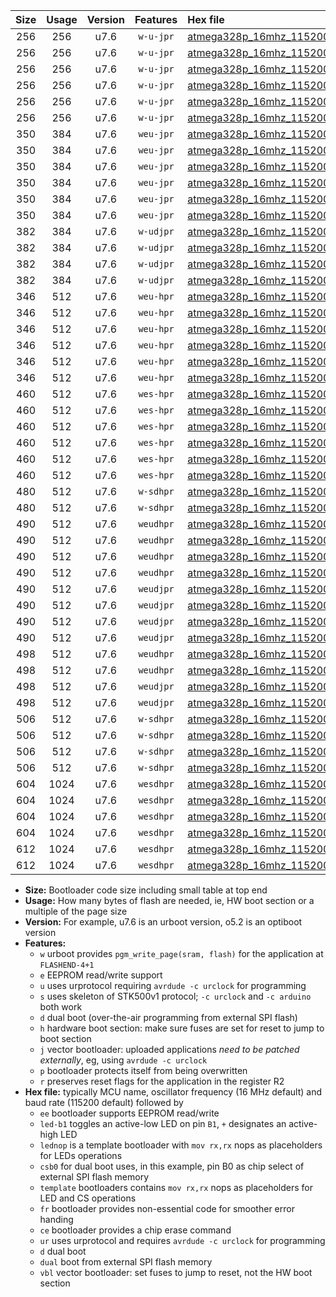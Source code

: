 |Size|Usage|Version|Features|Hex file|
|:-:|:-:|:-:|:-:|:--|
|256|256|u7.6|`w-u-jpr`|[atmega328p_16mhz_115200bps_led+b1_fr_ur_vbl.hex](https://raw.githubusercontent.com/stefanrueger/urboot/main/bootloaders/atmega328p/fcpu_16mhz/115200_bps/atmega328p_16mhz_115200bps_led+b1_fr_ur_vbl.hex)|
|256|256|u7.6|`w-u-jpr`|[atmega328p_16mhz_115200bps_led+b5_fr_ur_vbl.hex](https://raw.githubusercontent.com/stefanrueger/urboot/main/bootloaders/atmega328p/fcpu_16mhz/115200_bps/atmega328p_16mhz_115200bps_led+b5_fr_ur_vbl.hex)|
|256|256|u7.6|`w-u-jpr`|[atmega328p_16mhz_115200bps_led+d5_fr_ur_vbl.hex](https://raw.githubusercontent.com/stefanrueger/urboot/main/bootloaders/atmega328p/fcpu_16mhz/115200_bps/atmega328p_16mhz_115200bps_led+d5_fr_ur_vbl.hex)|
|256|256|u7.6|`w-u-jpr`|[atmega328p_16mhz_115200bps_led-b1_fr_ur_vbl.hex](https://raw.githubusercontent.com/stefanrueger/urboot/main/bootloaders/atmega328p/fcpu_16mhz/115200_bps/atmega328p_16mhz_115200bps_led-b1_fr_ur_vbl.hex)|
|256|256|u7.6|`w-u-jpr`|[atmega328p_16mhz_115200bps_led-d5_fr_ur_vbl.hex](https://raw.githubusercontent.com/stefanrueger/urboot/main/bootloaders/atmega328p/fcpu_16mhz/115200_bps/atmega328p_16mhz_115200bps_led-d5_fr_ur_vbl.hex)|
|256|256|u7.6|`w-u-jpr`|[atmega328p_16mhz_115200bps_lednop_fr_ur_vbl.hex](https://raw.githubusercontent.com/stefanrueger/urboot/main/bootloaders/atmega328p/fcpu_16mhz/115200_bps/atmega328p_16mhz_115200bps_lednop_fr_ur_vbl.hex)|
|350|384|u7.6|`weu-jpr`|[atmega328p_16mhz_115200bps_ee_led+b1_fr_ce_ur_vbl.hex](https://raw.githubusercontent.com/stefanrueger/urboot/main/bootloaders/atmega328p/fcpu_16mhz/115200_bps/atmega328p_16mhz_115200bps_ee_led+b1_fr_ce_ur_vbl.hex)|
|350|384|u7.6|`weu-jpr`|[atmega328p_16mhz_115200bps_ee_led+b5_fr_ce_ur_vbl.hex](https://raw.githubusercontent.com/stefanrueger/urboot/main/bootloaders/atmega328p/fcpu_16mhz/115200_bps/atmega328p_16mhz_115200bps_ee_led+b5_fr_ce_ur_vbl.hex)|
|350|384|u7.6|`weu-jpr`|[atmega328p_16mhz_115200bps_ee_led+d5_fr_ce_ur_vbl.hex](https://raw.githubusercontent.com/stefanrueger/urboot/main/bootloaders/atmega328p/fcpu_16mhz/115200_bps/atmega328p_16mhz_115200bps_ee_led+d5_fr_ce_ur_vbl.hex)|
|350|384|u7.6|`weu-jpr`|[atmega328p_16mhz_115200bps_ee_led-b1_fr_ce_ur_vbl.hex](https://raw.githubusercontent.com/stefanrueger/urboot/main/bootloaders/atmega328p/fcpu_16mhz/115200_bps/atmega328p_16mhz_115200bps_ee_led-b1_fr_ce_ur_vbl.hex)|
|350|384|u7.6|`weu-jpr`|[atmega328p_16mhz_115200bps_ee_led-d5_fr_ce_ur_vbl.hex](https://raw.githubusercontent.com/stefanrueger/urboot/main/bootloaders/atmega328p/fcpu_16mhz/115200_bps/atmega328p_16mhz_115200bps_ee_led-d5_fr_ce_ur_vbl.hex)|
|350|384|u7.6|`weu-jpr`|[atmega328p_16mhz_115200bps_ee_lednop_fr_ce_ur_vbl.hex](https://raw.githubusercontent.com/stefanrueger/urboot/main/bootloaders/atmega328p/fcpu_16mhz/115200_bps/atmega328p_16mhz_115200bps_ee_lednop_fr_ce_ur_vbl.hex)|
|382|384|u7.6|`w-udjpr`|[atmega328p_16mhz_115200bps_led+b1_csb0_dual_ur_vbl.hex](https://raw.githubusercontent.com/stefanrueger/urboot/main/bootloaders/atmega328p/fcpu_16mhz/115200_bps/atmega328p_16mhz_115200bps_led+b1_csb0_dual_ur_vbl.hex)|
|382|384|u7.6|`w-udjpr`|[atmega328p_16mhz_115200bps_led+d5_csb0_dual_ur_vbl.hex](https://raw.githubusercontent.com/stefanrueger/urboot/main/bootloaders/atmega328p/fcpu_16mhz/115200_bps/atmega328p_16mhz_115200bps_led+d5_csb0_dual_ur_vbl.hex)|
|382|384|u7.6|`w-udjpr`|[atmega328p_16mhz_115200bps_led-b1_csb0_dual_ur_vbl.hex](https://raw.githubusercontent.com/stefanrueger/urboot/main/bootloaders/atmega328p/fcpu_16mhz/115200_bps/atmega328p_16mhz_115200bps_led-b1_csb0_dual_ur_vbl.hex)|
|382|384|u7.6|`w-udjpr`|[atmega328p_16mhz_115200bps_led-d5_csb0_dual_ur_vbl.hex](https://raw.githubusercontent.com/stefanrueger/urboot/main/bootloaders/atmega328p/fcpu_16mhz/115200_bps/atmega328p_16mhz_115200bps_led-d5_csb0_dual_ur_vbl.hex)|
|346|512|u7.6|`weu-hpr`|[atmega328p_16mhz_115200bps_ee_led+b1_fr_ce_ur.hex](https://raw.githubusercontent.com/stefanrueger/urboot/main/bootloaders/atmega328p/fcpu_16mhz/115200_bps/atmega328p_16mhz_115200bps_ee_led+b1_fr_ce_ur.hex)|
|346|512|u7.6|`weu-hpr`|[atmega328p_16mhz_115200bps_ee_led+b5_fr_ce_ur.hex](https://raw.githubusercontent.com/stefanrueger/urboot/main/bootloaders/atmega328p/fcpu_16mhz/115200_bps/atmega328p_16mhz_115200bps_ee_led+b5_fr_ce_ur.hex)|
|346|512|u7.6|`weu-hpr`|[atmega328p_16mhz_115200bps_ee_led+d5_fr_ce_ur.hex](https://raw.githubusercontent.com/stefanrueger/urboot/main/bootloaders/atmega328p/fcpu_16mhz/115200_bps/atmega328p_16mhz_115200bps_ee_led+d5_fr_ce_ur.hex)|
|346|512|u7.6|`weu-hpr`|[atmega328p_16mhz_115200bps_ee_led-b1_fr_ce_ur.hex](https://raw.githubusercontent.com/stefanrueger/urboot/main/bootloaders/atmega328p/fcpu_16mhz/115200_bps/atmega328p_16mhz_115200bps_ee_led-b1_fr_ce_ur.hex)|
|346|512|u7.6|`weu-hpr`|[atmega328p_16mhz_115200bps_ee_led-d5_fr_ce_ur.hex](https://raw.githubusercontent.com/stefanrueger/urboot/main/bootloaders/atmega328p/fcpu_16mhz/115200_bps/atmega328p_16mhz_115200bps_ee_led-d5_fr_ce_ur.hex)|
|346|512|u7.6|`weu-hpr`|[atmega328p_16mhz_115200bps_ee_lednop_fr_ce_ur.hex](https://raw.githubusercontent.com/stefanrueger/urboot/main/bootloaders/atmega328p/fcpu_16mhz/115200_bps/atmega328p_16mhz_115200bps_ee_lednop_fr_ce_ur.hex)|
|460|512|u7.6|`wes-hpr`|[atmega328p_16mhz_115200bps_ee_led+b1_fr_ce.hex](https://raw.githubusercontent.com/stefanrueger/urboot/main/bootloaders/atmega328p/fcpu_16mhz/115200_bps/atmega328p_16mhz_115200bps_ee_led+b1_fr_ce.hex)|
|460|512|u7.6|`wes-hpr`|[atmega328p_16mhz_115200bps_ee_led+b5_fr_ce.hex](https://raw.githubusercontent.com/stefanrueger/urboot/main/bootloaders/atmega328p/fcpu_16mhz/115200_bps/atmega328p_16mhz_115200bps_ee_led+b5_fr_ce.hex)|
|460|512|u7.6|`wes-hpr`|[atmega328p_16mhz_115200bps_ee_led+d5_fr_ce.hex](https://raw.githubusercontent.com/stefanrueger/urboot/main/bootloaders/atmega328p/fcpu_16mhz/115200_bps/atmega328p_16mhz_115200bps_ee_led+d5_fr_ce.hex)|
|460|512|u7.6|`wes-hpr`|[atmega328p_16mhz_115200bps_ee_led-b1_fr_ce.hex](https://raw.githubusercontent.com/stefanrueger/urboot/main/bootloaders/atmega328p/fcpu_16mhz/115200_bps/atmega328p_16mhz_115200bps_ee_led-b1_fr_ce.hex)|
|460|512|u7.6|`wes-hpr`|[atmega328p_16mhz_115200bps_ee_led-d5_fr_ce.hex](https://raw.githubusercontent.com/stefanrueger/urboot/main/bootloaders/atmega328p/fcpu_16mhz/115200_bps/atmega328p_16mhz_115200bps_ee_led-d5_fr_ce.hex)|
|460|512|u7.6|`wes-hpr`|[atmega328p_16mhz_115200bps_ee_lednop_fr_ce.hex](https://raw.githubusercontent.com/stefanrueger/urboot/main/bootloaders/atmega328p/fcpu_16mhz/115200_bps/atmega328p_16mhz_115200bps_ee_lednop_fr_ce.hex)|
|480|512|u7.6|`w-sdhpr`|[atmega328p_16mhz_115200bps_led+b1_csd5_dual.hex](https://raw.githubusercontent.com/stefanrueger/urboot/main/bootloaders/atmega328p/fcpu_16mhz/115200_bps/atmega328p_16mhz_115200bps_led+b1_csd5_dual.hex)|
|480|512|u7.6|`w-sdhpr`|[atmega328p_16mhz_115200bps_template_dual.hex](https://raw.githubusercontent.com/stefanrueger/urboot/main/bootloaders/atmega328p/fcpu_16mhz/115200_bps/atmega328p_16mhz_115200bps_template_dual.hex)|
|490|512|u7.6|`weudhpr`|[atmega328p_16mhz_115200bps_ee_led+b1_csb0_dual_fr_ce_ur.hex](https://raw.githubusercontent.com/stefanrueger/urboot/main/bootloaders/atmega328p/fcpu_16mhz/115200_bps/atmega328p_16mhz_115200bps_ee_led+b1_csb0_dual_fr_ce_ur.hex)|
|490|512|u7.6|`weudhpr`|[atmega328p_16mhz_115200bps_ee_led+d5_csb0_dual_fr_ce_ur.hex](https://raw.githubusercontent.com/stefanrueger/urboot/main/bootloaders/atmega328p/fcpu_16mhz/115200_bps/atmega328p_16mhz_115200bps_ee_led+d5_csb0_dual_fr_ce_ur.hex)|
|490|512|u7.6|`weudhpr`|[atmega328p_16mhz_115200bps_ee_led-b1_csb0_dual_fr_ce_ur.hex](https://raw.githubusercontent.com/stefanrueger/urboot/main/bootloaders/atmega328p/fcpu_16mhz/115200_bps/atmega328p_16mhz_115200bps_ee_led-b1_csb0_dual_fr_ce_ur.hex)|
|490|512|u7.6|`weudhpr`|[atmega328p_16mhz_115200bps_ee_led-d5_csb0_dual_fr_ce_ur.hex](https://raw.githubusercontent.com/stefanrueger/urboot/main/bootloaders/atmega328p/fcpu_16mhz/115200_bps/atmega328p_16mhz_115200bps_ee_led-d5_csb0_dual_fr_ce_ur.hex)|
|490|512|u7.6|`weudjpr`|[atmega328p_16mhz_115200bps_ee_led+b1_csb0_dual_fr_ce_ur_vbl.hex](https://raw.githubusercontent.com/stefanrueger/urboot/main/bootloaders/atmega328p/fcpu_16mhz/115200_bps/atmega328p_16mhz_115200bps_ee_led+b1_csb0_dual_fr_ce_ur_vbl.hex)|
|490|512|u7.6|`weudjpr`|[atmega328p_16mhz_115200bps_ee_led+d5_csb0_dual_fr_ce_ur_vbl.hex](https://raw.githubusercontent.com/stefanrueger/urboot/main/bootloaders/atmega328p/fcpu_16mhz/115200_bps/atmega328p_16mhz_115200bps_ee_led+d5_csb0_dual_fr_ce_ur_vbl.hex)|
|490|512|u7.6|`weudjpr`|[atmega328p_16mhz_115200bps_ee_led-b1_csb0_dual_fr_ce_ur_vbl.hex](https://raw.githubusercontent.com/stefanrueger/urboot/main/bootloaders/atmega328p/fcpu_16mhz/115200_bps/atmega328p_16mhz_115200bps_ee_led-b1_csb0_dual_fr_ce_ur_vbl.hex)|
|490|512|u7.6|`weudjpr`|[atmega328p_16mhz_115200bps_ee_led-d5_csb0_dual_fr_ce_ur_vbl.hex](https://raw.githubusercontent.com/stefanrueger/urboot/main/bootloaders/atmega328p/fcpu_16mhz/115200_bps/atmega328p_16mhz_115200bps_ee_led-d5_csb0_dual_fr_ce_ur_vbl.hex)|
|498|512|u7.6|`weudhpr`|[atmega328p_16mhz_115200bps_ee_led+b1_csd5_dual_fr_ce_ur.hex](https://raw.githubusercontent.com/stefanrueger/urboot/main/bootloaders/atmega328p/fcpu_16mhz/115200_bps/atmega328p_16mhz_115200bps_ee_led+b1_csd5_dual_fr_ce_ur.hex)|
|498|512|u7.6|`weudhpr`|[atmega328p_16mhz_115200bps_ee_template_dual_fr_ce_ur.hex](https://raw.githubusercontent.com/stefanrueger/urboot/main/bootloaders/atmega328p/fcpu_16mhz/115200_bps/atmega328p_16mhz_115200bps_ee_template_dual_fr_ce_ur.hex)|
|498|512|u7.6|`weudjpr`|[atmega328p_16mhz_115200bps_ee_led+b1_csd5_dual_fr_ce_ur_vbl.hex](https://raw.githubusercontent.com/stefanrueger/urboot/main/bootloaders/atmega328p/fcpu_16mhz/115200_bps/atmega328p_16mhz_115200bps_ee_led+b1_csd5_dual_fr_ce_ur_vbl.hex)|
|498|512|u7.6|`weudjpr`|[atmega328p_16mhz_115200bps_ee_template_dual_fr_ce_ur_vbl.hex](https://raw.githubusercontent.com/stefanrueger/urboot/main/bootloaders/atmega328p/fcpu_16mhz/115200_bps/atmega328p_16mhz_115200bps_ee_template_dual_fr_ce_ur_vbl.hex)|
|506|512|u7.6|`w-sdhpr`|[atmega328p_16mhz_115200bps_led+b1_csb0_dual_fr.hex](https://raw.githubusercontent.com/stefanrueger/urboot/main/bootloaders/atmega328p/fcpu_16mhz/115200_bps/atmega328p_16mhz_115200bps_led+b1_csb0_dual_fr.hex)|
|506|512|u7.6|`w-sdhpr`|[atmega328p_16mhz_115200bps_led+d5_csb0_dual_fr.hex](https://raw.githubusercontent.com/stefanrueger/urboot/main/bootloaders/atmega328p/fcpu_16mhz/115200_bps/atmega328p_16mhz_115200bps_led+d5_csb0_dual_fr.hex)|
|506|512|u7.6|`w-sdhpr`|[atmega328p_16mhz_115200bps_led-b1_csb0_dual_fr.hex](https://raw.githubusercontent.com/stefanrueger/urboot/main/bootloaders/atmega328p/fcpu_16mhz/115200_bps/atmega328p_16mhz_115200bps_led-b1_csb0_dual_fr.hex)|
|506|512|u7.6|`w-sdhpr`|[atmega328p_16mhz_115200bps_led-d5_csb0_dual_fr.hex](https://raw.githubusercontent.com/stefanrueger/urboot/main/bootloaders/atmega328p/fcpu_16mhz/115200_bps/atmega328p_16mhz_115200bps_led-d5_csb0_dual_fr.hex)|
|604|1024|u7.6|`wesdhpr`|[atmega328p_16mhz_115200bps_ee_led+b1_csb0_dual_fr_ce.hex](https://raw.githubusercontent.com/stefanrueger/urboot/main/bootloaders/atmega328p/fcpu_16mhz/115200_bps/atmega328p_16mhz_115200bps_ee_led+b1_csb0_dual_fr_ce.hex)|
|604|1024|u7.6|`wesdhpr`|[atmega328p_16mhz_115200bps_ee_led+d5_csb0_dual_fr_ce.hex](https://raw.githubusercontent.com/stefanrueger/urboot/main/bootloaders/atmega328p/fcpu_16mhz/115200_bps/atmega328p_16mhz_115200bps_ee_led+d5_csb0_dual_fr_ce.hex)|
|604|1024|u7.6|`wesdhpr`|[atmega328p_16mhz_115200bps_ee_led-b1_csb0_dual_fr_ce.hex](https://raw.githubusercontent.com/stefanrueger/urboot/main/bootloaders/atmega328p/fcpu_16mhz/115200_bps/atmega328p_16mhz_115200bps_ee_led-b1_csb0_dual_fr_ce.hex)|
|604|1024|u7.6|`wesdhpr`|[atmega328p_16mhz_115200bps_ee_led-d5_csb0_dual_fr_ce.hex](https://raw.githubusercontent.com/stefanrueger/urboot/main/bootloaders/atmega328p/fcpu_16mhz/115200_bps/atmega328p_16mhz_115200bps_ee_led-d5_csb0_dual_fr_ce.hex)|
|612|1024|u7.6|`wesdhpr`|[atmega328p_16mhz_115200bps_ee_led+b1_csd5_dual_fr_ce.hex](https://raw.githubusercontent.com/stefanrueger/urboot/main/bootloaders/atmega328p/fcpu_16mhz/115200_bps/atmega328p_16mhz_115200bps_ee_led+b1_csd5_dual_fr_ce.hex)|
|612|1024|u7.6|`wesdhpr`|[atmega328p_16mhz_115200bps_ee_template_dual_fr_ce.hex](https://raw.githubusercontent.com/stefanrueger/urboot/main/bootloaders/atmega328p/fcpu_16mhz/115200_bps/atmega328p_16mhz_115200bps_ee_template_dual_fr_ce.hex)|

- **Size:** Bootloader code size including small table at top end
- **Usage:** How many bytes of flash are needed, ie, HW boot section or a multiple of the page size
- **Version:** For example, u7.6 is an urboot version, o5.2 is an optiboot version
- **Features:**
  + `w` urboot provides `pgm_write_page(sram, flash)` for the application at `FLASHEND-4+1`
  + `e` EEPROM read/write support
  + `u` uses urprotocol requiring `avrdude -c urclock` for programming
  + `s` uses skeleton of STK500v1 protocol; `-c urclock` and `-c arduino` both work
  + `d` dual boot (over-the-air programming from external SPI flash)
  + `h` hardware boot section: make sure fuses are set for reset to jump to boot section
  + `j` vector bootloader: uploaded applications *need to be patched externally*, eg, using `avrdude -c urclock`
  + `p` bootloader protects itself from being overwritten
  + `r` preserves reset flags for the application in the register R2
- **Hex file:** typically MCU name, oscillator frequency (16 MHz default) and baud rate (115200 default) followed by
  + `ee` bootloader supports EEPROM read/write
  + `led-b1` toggles an active-low LED on pin `B1`, `+` designates an active-high LED
  + `lednop` is a template bootloader with `mov rx,rx` nops as placeholders for LEDs operations
  + `csb0` for dual boot uses, in this example, pin B0 as chip select of external SPI flash memory
  + `template` bootloaders contains `mov rx,rx` nops as placeholders for LED and CS operations
  + `fr` bootloader provides non-essential code for smoother error handing
  + `ce` bootloader provides a chip erase command
  + `ur` uses urprotocol and requires `avrdude -c urclock` for programming
  + `d` dual boot
  + `dual` boot from external SPI flash memory
  + `vbl` vector bootloader: set fuses to jump to reset, not the HW boot section
